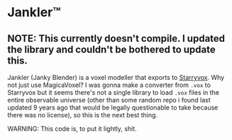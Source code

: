 # Jankler™

## NOTE: This currently doesn't compile. I updated the library and couldn't be bothered to update this.

Jankler (Janky Blender) is a voxel modeller that exports to [Starryvox](../../docs/format_starryvox.md).
Why not just use MagicaVoxel? I was gonna make a converter from `.vox` to Starryvox but it seems there's not
a single library to load `.vox` files in the entire observable universe (other than some random repo i found
last updated 9 years ago that would be legally questionable to take because there was no license), so this is
the next best thing.

WARNING: This code is, to put it lightly, shit.
